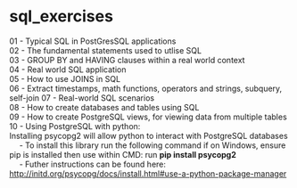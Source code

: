 # sql_exercises

01 - Typical SQL in PostGresSQL applications  
02 - The fundamental statements used to utlise SQL  
03 - GROUP BY and HAVING clauses within a real world context  
04 - Real world SQL application  
05 - How to use JOINS in SQL  
06 - Extract timestamps, math functions, operators and strings, subquery, self-join
07 - Real-world SQL scenarios  
08 - How to create databases and tables using SQL  
09 - How to create PostgreSQL views, for viewing data from multiple tables  
10 - Using PostgreSQL with python:  
Installing psycopg2 will allow python to interact with PostgreSQL databases  
&emsp; - To install this library run the following command if on Windows, ensure pip is installed then use within CMD: run __pip install psycopg2__    
&emsp; - Futher instructions can be found here: http://initd.org/psycopg/docs/install.html#use-a-python-package-manager  